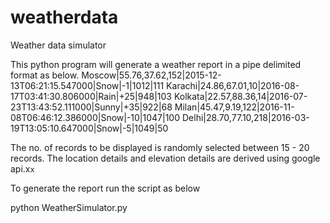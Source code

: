 # weatherdata
Weather data simulator

This python program will generate a weather report in a pipe delimited format as below.
Moscow|55.76,37.62,152|2015-12-13T06:21:15.547000|Snow|-1|1012|111
Karachi|24.86,67.01,10|2016-08-17T03:41:30.806000|Rain|+25|948|103
Kolkata|22.57,88.36,14|2016-07-23T13:43:52.111000|Sunny|+35|922|68
Milan|45.47,9.19,122|2016-11-08T06:46:12.386000|Snow|-10|1047|100
Delhi|28.70,77.10,218|2016-03-19T13:05:10.647000|Snow|-5|1049|50

The no. of records to be displayed is randomly selected between 15 - 20 records.
The location details and elevation details are derived using google api.x`x`

To generate the report run the script as below

python WeatherSimulator.py
